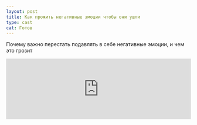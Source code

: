 ```yaml
---
layout: post
title: Как прожить негативные эмоции чтобы они ушли
type: cast
cat: Готов
---
```


Почему важно перестать подавлять в себе негативные эмоции, и чем это грозит

<iframe width="100%" height="166" scrolling="no" frameborder="no" src="https://w.soundcloud.com/player/?url=https%3A//api.soundcloud.com/tracks/241101195&amp;color=ff5500&amp;auto_play=false&amp;hide_related=false&amp;show_comments=true&amp;show_user=true&amp;show_reposts=false"></iframe>